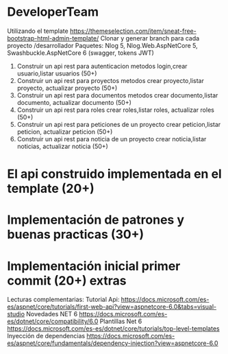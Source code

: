 # DeveloperTeam

Utilizando el template
https://themeselection.com/item/sneat-free-bootstrap-html-admin-template/
Clonar y generar branch para cada proyecto /desarrollador
Paquetes: Nlog 5, Nlog.Web.AspNetCore 5, Swashbuckle.AspNetCore 6 (swagger, tokens JWT) 

1. Construir un api rest para autenticacion metodos login,crear usuario,listar usuarios (50+)
2. Construir un api rest para proyectos metodos crear proyecto,listar proyecto, actualizar proyecto (50+)
3. Construir un api rest para documentos metodos crear documento,listar documento, actualizar documento (50+)
4. Construir un api rest para  roles crear roles,listar roles, actualizar roles (50+)
5. Construir un api rest para  peticiones de un proyecto crear peticion,listar peticion, actualizar peticion (50+)
6. Construir un api rest para  noticia de un proyecto crear noticia,listar noticias, actualizar noticia (50+)


# El api construido implementada en el template (20+) 
# Implementación de patrones y buenas practicas (30+)

# Implementación inicial primer commit (20+) extras

Lecturas complementarias:
Tutorial Api:
https://docs.microsoft.com/es-es/aspnet/core/tutorials/first-web-api?view=aspnetcore-6.0&tabs=visual-studio
Novedades NET 6
https://docs.microsoft.com/es-es/dotnet/core/compatibility/6.0 
Plantillas Net 6
https://docs.microsoft.com/es-es/dotnet/core/tutorials/top-level-templates 
Inyección de dependencias
https://docs.microsoft.com/es-es/aspnet/core/fundamentals/dependency-injection?view=aspnetcore-6.0 
